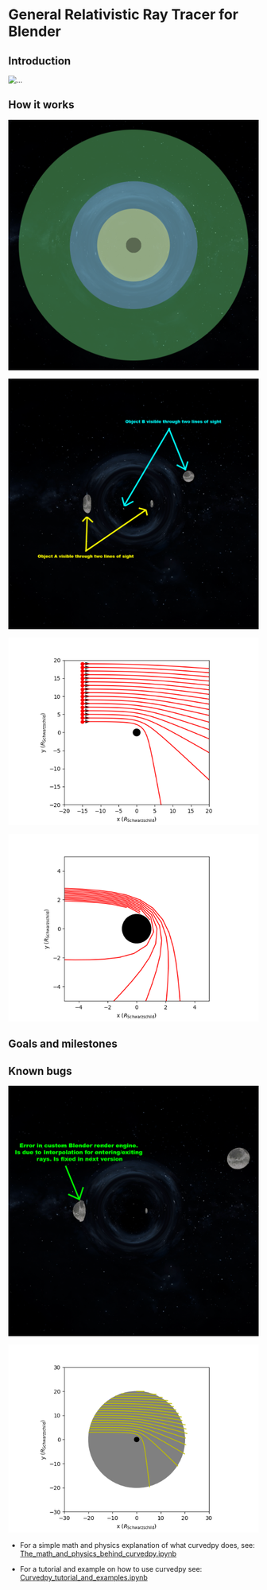 # General Relativistic Ray Tracer for Blender

## Introduction
![...](images/animation_12AUG2024_crop.gif)


## How it works
![](images/regions_0100.png)

![](images/lines_of_sight_0200.png)

![](images/large_impact_param.png)

![](images/small_impact_param.png)


## Goals and milestones



## Known bugs

![](images/interpolation_error_0188.png)

![](images/error_interpol.png)

* For a simple math and physics explanation of what curvedpy does, see: [The_math_and_physics_behind_curvedpy.ipynb](tutorials/The_math_and_physics_behind_curvedpy.ipynb)

* For a tutorial and example on how to use curvedpy see: [Curvedpy_tutorial_and_examples.ipynb](tutorials/Curvedpy_tutorial_and_examples.ipynb)